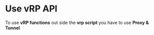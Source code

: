 # Use vRP API
To use **vRP functions** out side the **vrp script** you have to use **Proxy & Tunnel**

